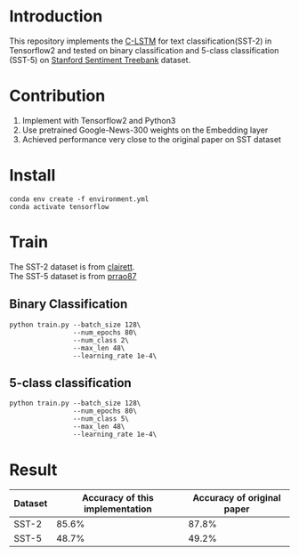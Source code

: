 # Introduction

This repository implements the [C-LSTM](https://arxiv.org/pdf/1511.08630v2.pdf)
for text classification(SST-2) in Tensorflow2 and tested on binary classification and
5-class classification (SST-5) on [Stanford Sentiment Treebank](https://nlp.stanford.edu/sentiment/) dataset.

# Contribution
1. Implement with Tensorflow2 and Python3
2. Use pretrained Google-News-300 weights on the Embedding layer
3. Achieved performance very close to the original paper on SST dataset

# Install
```commandline
conda env create -f environment.yml
conda activate tensorflow
```

# Train

The SST-2 dataset is from [clairett](https://github.com/clairett/pytorch-sentiment-classification).  
The SST-5 dataset is from [prrao87](https://github.com/prrao87/fine-grained-sentiment)

## Binary Classification
```commandline
python train.py --batch_size 128\
                --num_epochs 80\
                --num_class 2\
                --max_len 48\
                --learning_rate 1e-4\
```

## 5-class classification
```commandline
python train.py --batch_size 128\
                --num_epochs 80\
                --num_class 5\
                --max_len 48\
                --learning_rate 1e-4\
```

# Result

| Dataset | Accuracy of this implementation | Accuracy of original paper |  
|---------|---------------------------------|---------------------------|
| SST-2   | 85.6%                           | 87.8%                           |
| SST-5   | 48.7%                           | 49.2%                           |
